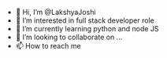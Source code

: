 - 👋 Hi, I’m @LakshyaJoshi
- 👀 I’m interested in full stack developer role
- 🌱 I’m currently learning python and node JS
- 💞️ I’m looking to collaborate on ...
- 📫 How to reach me 

<!---
Lakshya2696/Lakshya2696 is a ✨ special ✨ repository because its `README.md` (this file) appears on your GitHub profile.
You can click the Preview link to take a look at your changes.
--->
